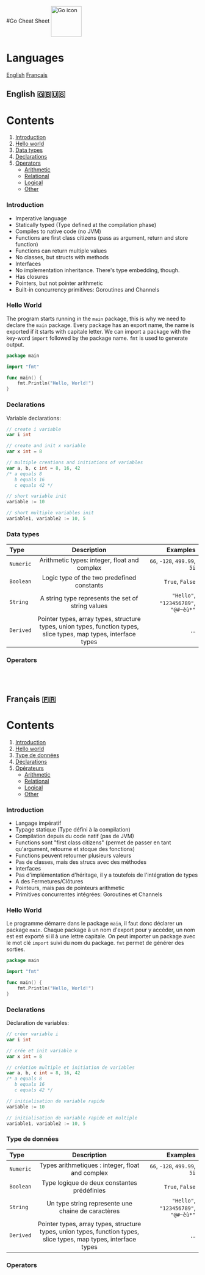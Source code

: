 #Go Cheat Sheet <img align="center" width="80" height="80" src="https://go.dev/blog/go-brand/Go-Logo/SVG/Go-Logo_Aqua.svg" alt="Go icon">

# Languages
[English](#english-)
[Français](#français-)



## English 🇬🇧🇺🇸

# Contents
1. [Introduction](#introduction)
2. [Hello world](#hello-world)
3. [Data types](#data-types)
4. [Declarations](#declarations)
5. [Operators](#operators)
    * [Arithmetic](#arithmetic)
    * [Relational](#relational)
    * [Logical](#logical)
    * [Other](#other)

### Introduction
* Imperative language
* Statically typed (Type defined at the compilation phase)
* Compiles to native code (no JVM)
* Functions are first class citizens (pass as argument, return and store function)
* Functions can return multiple values
* No classes, but structs with methods
* Interfaces
* No implementation inheritance. There's type embedding, though.
* Has closures
* Pointers, but not pointer arithmetic
* Built-in concurrency primitives: Goroutines and Channels

### Hello World
The program starts running in the `main` package, this is why we need to declare the `main` package.
Every package has an export name, the name is exported if it starts with capitale letter. We can import a package with the key-word `import` followed by the package name.
`fmt` is used to generate output.

```go
package main

import "fmt"

func main() {
    fmt.Println("Hello, World!")
}
```

### Declarations

Variable declarations:
```go
// create i variable
var i int

// create and init x variable
var x int = 8

// multiple creations and initiations of variables
var a, b, c int = 8, 16, 42
/* a equals 8
   b equals 16
   c equals 42 */

// short variable init
variable := 10

// short multiple variables init
variable1, variable2 := 10, 5

```

### Data types

| Type      | Description | Examples   |
| :---        |    :----:   |          ---: |
| `Numeric`      | Arithmetic types: integer, float and complex      | `66`, `-128`, `499.99`, `5i`   |
| `Boolean`   | Logic type of the two predefined constants  | `True`, `False`   |
| `String`  | A string type represents the set of string values   | `"Hello"`,  `"123456789"`, `"@#~èù*"` |
| `Derived`   | Pointer types, array types, structure types, union types, function types, slice types, map types, interface types     | ...   |

### Operators



<br>
<br>


## Français 🇫🇷

# Contents
1. [Introduction](#introduction)
2. [Hello world](#hello-world)
3. [Type de données](#type-de-données)
4. [Déclarations](#déclarations)
5. [Opérateurs](#opérateurs)
    * [Arithmetic](#arithmetic)
    * [Relational](#relational)
    * [Logical](#logical)
    * [Other](#other)

### Introduction

* Langage impératif
* Typage statique (Type défini à la compilation)
* Compilation depuis du code natif (pas de JVM)
* Functions sont "first class citizens" (permet de passer en tant qu'argument, retourne et stoque des fonctions)
* Functions peuvent retourner plusieurs valeurs
* Pas de classes, mais des strucs avec des méthodes
* Interfaces
* Pas d'implémentation d'héritage, il y a toutefois de l'intégration de types
* A des Fermetures/Clôtures
* Pointeurs, mais pas de pointeurs arithmetic
* Primitives concurrentes intégrées: Goroutines et Channels

### Hello World

Le programme démarre dans le package `main`, il faut donc déclarer un package `main`.
Chaque package à un nom d'export pour y accéder, un nom est est exporté si il à une lettre capitale. On peut importer un package avec le mot clé `import` suivi du nom du package.
`fmt` permet de générer des sorties.

```go
package main

import "fmt"

func main() {
    fmt.Println("Hello, World!")
}
```

### Declarations

Déclaration de variables:
```go
// créer variable i
var i int

// crée et init variable x
var x int = 8

// création multiple et initiation de variables
var a, b, c int = 8, 16, 42
/* a equals 8
   b equals 16
   c equals 42 */

// initialisation de variable rapide
variable := 10

// initialisation de variable rapide et multiple
variable1, variable2 := 10, 5

```

### Type de données


| Type      | Description | Examples   |
| :---        |    :----:   |          ---: |
| `Numeric`      | Types arithmetiques : integer, float and complex      | `66`, `-128`, `499.99`, `5i`   |
| `Boolean`   | Type logique de deux constantes prédéfinies  | `True`, `False`   |
| `String`  | Un type string represente une chaine de caractères   | `"Hello"`,  `"123456789"`, `"@#~èù*"` |
| `Derived`   | Pointer types, array types, structure types, union types, function types, slice types, map types, interface types     | ...   |

### Operators
